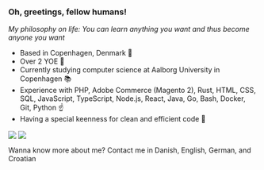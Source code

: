 ### Oh, greetings, fellow humans!

_My philosophy on life: You can learn anything you want and thus become anyone you want_

- Based in Copenhagen, Denmark :round_pushpin:
- Over 2 YOE :briefcase:
- Currently studying computer science at Aalborg University in Copenhagen :books:
- Experience with PHP, Adobe Commerce (Magento 2), Rust, HTML, CSS, SQL, JavaScript, TypeScript, Node.js, React, Java, Go, Bash, Docker, Git, Python :point_up:
- Having a special keenness for clean and efficient code :pinched_fingers:

<div>
  <img height="auto" align="center" src="https://github-readme-stats.vercel.app/api/top-langs/?username=audio-engineer&layout=donut&langs_count=20" />
  <img height="auto" align="center" src="https://github-readme-stats.vercel.app/api?username=audio-engineer" />
</div>

Wanna know more about me? Contact me in Danish, English, German, and Croatian

